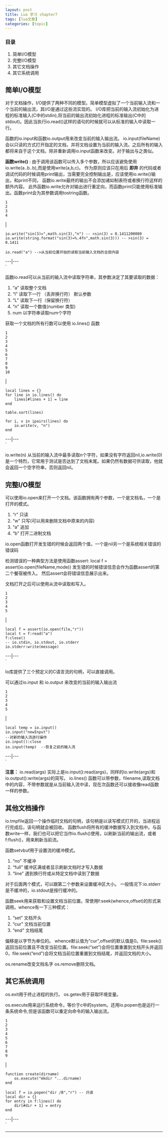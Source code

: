 ```yaml
---
layout: post
title: Lua 学习 chapter7  
tags: [lua文章]
categories: [topic]
---
```

### 目录

  1. 简单I/O模型
  2. 完整I/O模型
  3. 其它文档操作
  4. 其它系统调用

## 简单I/O模型

对于文档操作，I/O提供了两种不同的模型。简单模型虚拟了一个当前输入流和一个当前的输出流，其I/O是通过这些流实现的。
I/O库把当前的输入流初始化为进程的标准输入(C中的stdin),将当前的输出流初始化进程的标准输出(C中的stdout)。因此当执行io.read()这样的语句的时候就可以从标准的输入中读取一行。

函数的io.input和函数io.output用来改变当前的输入输出流。
io.input(fileName)会以只读的方式打开指定的文档，并将文档设置为当前的输入流。之后所有的输入都将来自于这个文档，除非重新调用io.input函数来改变。对于输出与之类似。

**函数write()** : 由于调用该函数可以传入多个参数，所以应该避免使用io.write(a..b..b),而是使用write(a,b,c)。
作为原则应该只在用后 **即弃** 的代码或者调试代码的时候调用print输出，当需要完全控制输出是，应该使用io.write()输出，和print不同，
函数io.write最终的输出不会添加诸如制表符或者换行符这样的额外内容。
此外函数io.write允许对输出进行重定向，而函数print只能使用标准输出。函数print会为其参数调用tostring函数。

    
    
    1
    2
    3
    4
    

|

    
    
    io.write("sin(3)=",math.sin(3),"n") -- >sin(3) = 0.1411200080
    io.write(string.format("sin(3)=%.4fn",math.sin(3))) -- >sin(3) = 0.1411
    
    io.read("a") -->从当前位置开始的读取当前输入文档的全部内容
      
  
---|---  
`

函数io.read可以从当前的输入流中读取字符串，其参数决定了其要读取的数据：

  1. “a” 读取整个文档
  2. “l” 读取下一行 （丢弃换行符） 默认参数
  3. “L” 读取下一行（保留换行符）
  4. “n” 读取一个数值(number 类型)
  5. num 以字符串读取num个字符

获取一个文档的所有行数可以使用 io.lines() 函数

    
    
    1
    2
    3
    4
    5
    6
    7
    8
    9
    10
    

|

    
    
    local lines = {}
    for line in io.lines() do
        lines[#lines + 1] = line
    end
    
    table.sort(lines)
    
    for i, v in ipairs(lines) do
        io.write(v, "n")
    end
      
  
---|---  
`

io.write(n)
从当前的输入流中最多读取n个字符，如果没有字符返回nil,io.write(0)是一个特烈，它常用于测试是否达到了文档末尾。如果仍然有数据可供读取，他就会返回一个空字符串，否则返回nil。

## 完整I/O模型

可以使用io.open来打开一个文档。该函数拥有两个参数，一个是文档名，一个是打开的模式。

  1. “r” 只读
  2. “w” 只写(可以用来删除文档中原来的内容)
  3. “a” 追加
  4. “b” 打开二进制文档

io.open函数打开发生错的时候会返回两个值，一个是nil另一个是系统相关错误的错误码

检测错误的一种典型方法是使用函数assert: local f = assert(io.open(fileName,mode))
发生错的时候错误信息会作为函数assert的第二个餐宿被传入。 然后assert会将错误信息展示出来。

文档打开之后可以使用从流中读取和写入。

    
    
    1
    2
    3
    4
    5
    

|

    
    
    local f = assert(io.open(file,"r"))
    local t = f:read("a")
    f:close()
    -- io.stdin, io.stdout, io.stderr
    io.stderr:write(message)
      
  
---|---  
`

Io库提供了三个预定义的C语言流的句柄，可以直接调用。

可以通过io.input 和 io.output 来改变的当前的输入输出流

    
    
    1
    2
    3
    4
    5
    

|

    
    
    local temp = io.input()
    io.input("newInput")
    --对新的输入流进行操作
    io.input():close
    io.input(temp)  --恢复之前的输入流
      
  
---|---  
`

**注意：** io.read(args)
实际上是io.input():read(args)，同样的io.write(args)和io.output():write(args)的简写。
io.lines() 函数可以带参数，filename,读取文档中的内容，不带参数就是从当前输入流中读，现在次函数还可以接收像read函数一样的参数。

## 其他文档操作

io.tmpfile返回一个操作临时文档的句柄，该句柄是以读写模式打开的，当进程运行完成后，该句柄就会被回收。
函数flush将所有的缓冲数据写入到文档中。与函数write一样，我们也可以把它当作io.flush()使用，以刷新当前的输出流，或者f:flush()，用来刷新当前流。

函数setvbuf用于设置流的缓冲模式。

  1. “no” 不缓冲
  2. “full” 缓冲区满或者显示刷新文档时才写入数据
  3. “line” 遇到换行符或从特定文档中读到了数据

对于后面两个模式，可以跟第二个参数来设置缓冲区大小。 一般情况下:io.stderr 是不缓冲的，io.stdout是按行缓冲的。

函数seek用来获取和设置文档当前位置。常使用f:seek(whence,offset)的形式来调用。whence有一下三种模式：

  1. “set” 文档开头
  2. “cur” 文档当前位置
  3. “end” 文档结尾

偏移是以字节为单位的。 whence默认值为”cur”,offset的默认值是0。file:seek()
返回当前位置且不改变当前位置。file:seek(“set”)会将位置重置到文档开头并返回0，file:seek(“end”)会将文档当前位置重置到文档结尾，并返回文档的大小。

os.rename改变文档名字 os.remove删除文档。

## 其它系统调用

os.exit用于终止进程的执行。 os.getev用于获取环境变量。

os.execute用来运行系统命令，等价于c中的system。还用io.popen也是运行一条系统命令,但是该函数可以重定向命令的输入输出流。

    
    
    1
    2
    3
    4
    5
    6
    7
    8
    9
    

|

    
    
    function create(dirname)
    	os.execute("mkdir "...dirname)
    end
    
    local f = io.popen("dir /B","r") -- 只读
    local dir = {}
    for entry in f:lines() do
    	dir[#dir + 1] = entry
    end
      
  
---|---  
`

* * *